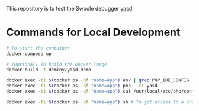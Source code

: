 This repository is to test the Swoole debugger [yasd](https://github.com/swoole/yasd).

# Commands for Local Development

```bash
# To start the container
docker-compose up

# (Optional) To build the Docker image.
docker build -t deminy/yasd-demo .
```

```bash
docker exec -ti $(docker ps -qf "name=app") env | grep PHP_IDE_CONFIG
docker exec -ti $(docker ps -qf "name=app") php --ri yasd
docker exec -ti $(docker ps -qf "name=app") cat /usr/local/etc/php/conf.d/docker-php-ext-yasd.ini

docker exec -ti $(docker ps -qf "name=app") sh # To get access to a shell
```
